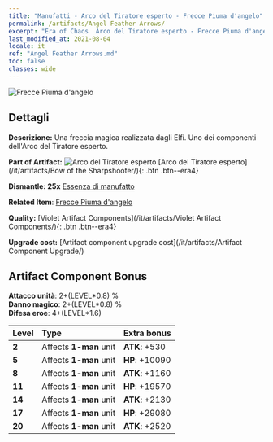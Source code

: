 ```yaml
---
title: "Manufatti - Arco del Tiratore esperto - Frecce Piuma d'angelo"
permalink: /artifacts/Angel Feather Arrows/
excerpt: "Era of Chaos  Arco del Tiratore esperto - Frecce Piuma d'angelo. Una freccia magica realizzata dagli Elfi. Uno dei componenti dell'Arco del Tiratore esperto."
last_modified_at: 2021-08-04
locale: it
ref: "Angel Feather Arrows.md"
toc: false
classes: wide
---
```


 ![Frecce Piuma d'angelo](/images/t/artifact_40102.png)



## Dettagli

 **Descrizione:** Una freccia magica realizzata dagli Elfi. Uno dei componenti dell'Arco del Tiratore esperto.

 **Part of Artifact:** ![Arco del Tiratore esperto](/images/t/icon_artifact_10.png) [Arco del Tiratore esperto](/it/artifacts/Bow of the Sharpshooter/){: .btn .btn--era4}

 **Dismantle: 25x** [Essenza di manufatto](/ItemsIT/con_905/)

 **Related Item**: [Frecce Piuma d'angelo](/ItemsIT/art_104/)

 **Quality:** [Violet Artifact Components](/it/artifacts/Violet Artifact Components/){: .btn .btn--era4}

 **Upgrade cost:** [Artifact component upgrade cost](/it/artifacts/Artifact Component Upgrade/)

## Artifact Component Bonus

  **Attacco unità**: 2+(LEVEL\*0.8) %<br/>**Danno magico**: 2+(LEVEL\*0.8) %<br/>**Difesa eroe**: 4+(LEVEL\*1.6)

  |  Level  | Type |    Extra bonus  | 
  |:--------|:-----|:----------------| 
  | **2** | Affects **1-man** unit | **ATK**: +530 | 
  | **5** | Affects **1-man** unit | **HP**: +10090 | 
  | **8** | Affects **1-man** unit | **ATK**: +1160 | 
  | **11** | Affects **1-man** unit | **HP**: +19570 | 
  | **14** | Affects **1-man** unit | **ATK**: +2130 | 
  | **17** | Affects **1-man** unit | **HP**: +29080 | 
  | **20** | Affects **1-man** unit | **ATK**: +2520 | 
